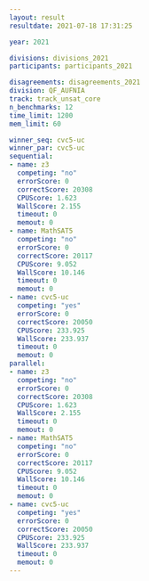 ```yaml
---
layout: result
resultdate: 2021-07-18 17:31:25

year: 2021

divisions: divisions_2021
participants: participants_2021

disagreements: disagreements_2021
division: QF_AUFNIA
track: track_unsat_core
n_benchmarks: 12
time_limit: 1200
mem_limit: 60

winner_seq: cvc5-uc
winner_par: cvc5-uc
sequential:
- name: z3
  competing: "no"
  errorScore: 0
  correctScore: 20308
  CPUScore: 1.623
  WallScore: 2.155
  timeout: 0
  memout: 0
- name: MathSAT5
  competing: "no"
  errorScore: 0
  correctScore: 20117
  CPUScore: 9.052
  WallScore: 10.146
  timeout: 0
  memout: 0
- name: cvc5-uc
  competing: "yes"
  errorScore: 0
  correctScore: 20050
  CPUScore: 233.925
  WallScore: 233.937
  timeout: 0
  memout: 0
parallel:
- name: z3
  competing: "no"
  errorScore: 0
  correctScore: 20308
  CPUScore: 1.623
  WallScore: 2.155
  timeout: 0
  memout: 0
- name: MathSAT5
  competing: "no"
  errorScore: 0
  correctScore: 20117
  CPUScore: 9.052
  WallScore: 10.146
  timeout: 0
  memout: 0
- name: cvc5-uc
  competing: "yes"
  errorScore: 0
  correctScore: 20050
  CPUScore: 233.925
  WallScore: 233.937
  timeout: 0
  memout: 0
---
```

